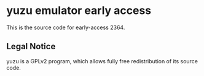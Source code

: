 yuzu emulator early access
=============

This is the source code for early-access 2364.

## Legal Notice

yuzu is a GPLv2 program, which allows fully free redistribution of its source code.
